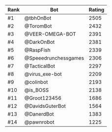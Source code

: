 Rank|Bot|Rating
---|---|---
#1|@tbhOnBot|2505
#2|@ToromBot|2432
#3|@VEER-OMEGA-BOT|2391
#4|@DarkOnBot|2381
#5|@RaspFish|2339
#6|@Speeedrunchessgames|2306
#7|@TacticalBot|2297
#8|@virus_exe-bot|2209
#9|@colinbot|2193
#10|@is_BOSS|2138
#11|@Groot123456|1686
#12|@DavidsGuterBot|1564
#13|@DanerdBot|1383
#14|@pawnrobot|1225
